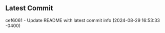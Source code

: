 
## Latest Commit
cef6061 - Update README with latest commit info (2024-08-29 16:53:33 -0400) <Yunxi-Zhou>
